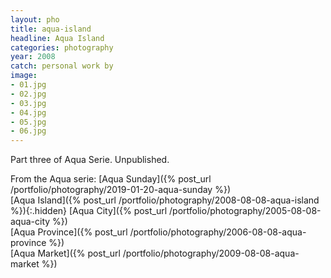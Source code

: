 ```yaml
---
layout: pho
title: aqua-island
headline: Aqua Island
categories: photography
year: 2008
catch: personal work by
image:
- 01.jpg
- 02.jpg
- 03.jpg
- 04.jpg
- 05.jpg
- 06.jpg
---
```


Part three of Aqua Serie. Unpublished.

From the Aqua serie:
[Aqua Sunday]({% post_url /portfolio/photography/2019-01-20-aqua-sunday %})  
[Aqua Island]({% post_url /portfolio/photography/2008-08-08-aqua-island %}){:.hidden}
[Aqua City]({% post_url /portfolio/photography/2005-08-08-aqua-city %})  
[Aqua Province]({% post_url /portfolio/photography/2006-08-08-aqua-province %})  
[Aqua Market]({% post_url /portfolio/photography/2009-08-08-aqua-market %})
